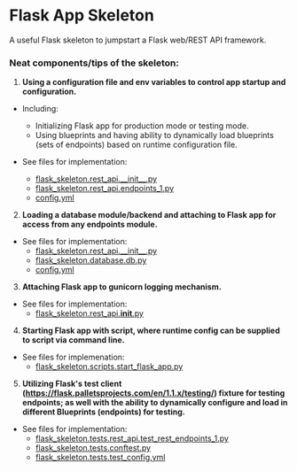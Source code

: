 # Flask App Skeleton

A useful Flask skeleton to jumpstart a Flask web/REST API framework.

### Neat components/tips of the skeleton:

1. **Using a configuration file and env variables to control app startup and configuration.**
  
  - Including:
    - Initializing Flask app for production mode or testing mode.
    - Using blueprints and having ability to dynamically load blueprints (sets of endpoints) based on runtime configuration file.  

  - See files for implementation:  
    - [flask_skeleton.rest_api.\_\_init\_\_.py](flask_skeleton/rest_api/__init__.py)  
    - [flask_skeleton.rest_api.endpoints_1.py](flask_skeleton/rest_api/endpoints_1.py)  
    - [config.yml](config.yml)  

2. **Loading a database module/backend and attaching to Flask app for access from any endpoints module.**  

  - See files for implementation:  
    - [flask_skeleton.rest_api.\_\_init\_\_.py](flask_skeleton/rest_api/__init__.py)  
    - [flask_skeleton.database.db.py](flask_skeleton/database/db.py)  
    - [config.yml](config.yml)  

3. **Attaching Flask app to gunicorn logging mechanism.**  

  - See files for implementation:  
    - [flask_skeleton.rest_api.__init__.py](flask_skeleton/rest_api/__init__.py)  

4. **Starting Flask app with script, where runtime config can be supplied to script via command line.**  

  - See files for implemenation:  
    - [flask_skeleton.scripts.start_flask_app.py](flask_skeleton/scripts/start_flask_app.py)  

5. **Utilizing Flask's test client (https://flask.palletsprojects.com/en/1.1.x/testing/) fixture for testing endpoints; as well with the ability to dynamically configure and load in different Blueprints (endpoints) for testing.**  

  - See files for implementation:  
    - [flask_skeleton.tests.rest_api.test_rest_endpoints_1.py](flask_skeleton/tests/rest_api/test_rest_api_endpoints_1.py)  
    - [flask_skeleton.tests.conftest.py](flask_skeleton/tests/conftest.py)  
    - [flask_skeleton.tests.test_config.yml](flask_skeleton/tests/test_config.py)  


